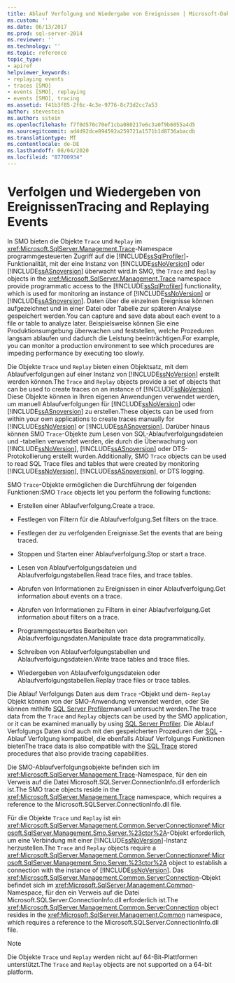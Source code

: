 ```yaml
---
title: Ablauf Verfolgung und Wiedergabe von Ereignissen | Microsoft-Dokumentation
ms.custom: ''
ms.date: 06/13/2017
ms.prod: sql-server-2014
ms.reviewer: ''
ms.technology: ''
ms.topic: reference
topic_type:
- apiref
helpviewer_keywords:
- replaying events
- traces [SMO]
- events [SMO], replaying
- events [SMO], tracing
ms.assetid: f41b3f85-2f6c-4c3e-9776-8c73d2cc7a53
author: stevestein
ms.author: sstein
ms.openlocfilehash: f7f0d570c70ef1cba080217e6c3a0f9b6055a4d5
ms.sourcegitcommit: ad4d92dce894592a259721a1571b1d8736abacdb
ms.translationtype: MT
ms.contentlocale: de-DE
ms.lasthandoff: 08/04/2020
ms.locfileid: "87700934"
---
```

# <a name="tracing-and-replaying-events"></a><span data-ttu-id="27d1f-102">Verfolgen und Wiedergeben von Ereignissen</span><span class="sxs-lookup"><span data-stu-id="27d1f-102">Tracing and Replaying Events</span></span>
  <span data-ttu-id="27d1f-103">In SMO bieten die Objekte `Trace` und `Replay` im <xref:Microsoft.SqlServer.Management.Trace>-Namespace programmgesteuerten Zugriff auf die [!INCLUDE[ssSqlProfiler](../../../includes/sssqlprofiler-md.md)]-Funktionalität, mit der eine Instanz von [!INCLUDE[ssNoVersion](../../../includes/ssnoversion-md.md)] oder [!INCLUDE[ssASnoversion](../../../includes/ssasnoversion-md.md)] überwacht wird.</span><span class="sxs-lookup"><span data-stu-id="27d1f-103">In SMO, the `Trace` and `Replay` objects in the <xref:Microsoft.SqlServer.Management.Trace> namespace provide programmatic access to the [!INCLUDE[ssSqlProfiler](../../../includes/sssqlprofiler-md.md)] functionality, which is used for monitoring an instance of [!INCLUDE[ssNoVersion](../../../includes/ssnoversion-md.md)] or [!INCLUDE[ssASnoversion](../../../includes/ssasnoversion-md.md)].</span></span> <span data-ttu-id="27d1f-104">Daten über die einzelnen Ereignisse können aufgezeichnet und in einer Datei oder Tabelle zur späteren Analyse gespeichert werden.</span><span class="sxs-lookup"><span data-stu-id="27d1f-104">You can capture and save data about each event to a file or table to analyze later.</span></span> <span data-ttu-id="27d1f-105">Beispielsweise können Sie eine Produktionsumgebung überwachen und feststellen, welche Prozeduren langsam ablaufen und dadurch die Leistung beeinträchtigen.</span><span class="sxs-lookup"><span data-stu-id="27d1f-105">For example, you can monitor a production environment to see which procedures are impeding performance by executing too slowly.</span></span>  
  
 <span data-ttu-id="27d1f-106">Die Objekte `Trace` und `Replay` bieten einen Objektsatz, mit dem Ablaufverfolgungen auf einer Instanz von [!INCLUDE[ssNoVersion](../../../includes/ssnoversion-md.md)] erstellt werden können.</span><span class="sxs-lookup"><span data-stu-id="27d1f-106">The `Trace` and `Replay` objects provide a set of objects that can be used to create traces on an instance of [!INCLUDE[ssNoVersion](../../../includes/ssnoversion-md.md)].</span></span> <span data-ttu-id="27d1f-107">Diese Objekte können in Ihren eigenen Anwendungen verwendet werden, um manuell Ablaufverfolgungen für [!INCLUDE[ssNoVersion](../../../includes/ssnoversion-md.md)] oder [!INCLUDE[ssASnoversion](../../../includes/ssasnoversion-md.md)] zu erstellen.</span><span class="sxs-lookup"><span data-stu-id="27d1f-107">These objects can be used from within your own applications to create traces manually for [!INCLUDE[ssNoVersion](../../../includes/ssnoversion-md.md)] or [!INCLUDE[ssASnoversion](../../../includes/ssasnoversion-md.md)].</span></span> <span data-ttu-id="27d1f-108">Darüber hinaus können SMO `Trace`-Objekte zum Lesen von SQL-Ablaufverfolgungsdateien und -tabellen verwendet werden, die durch die Überwachung von [!INCLUDE[ssNoVersion](../../../includes/ssnoversion-md.md)], [!INCLUDE[ssASnoversion](../../../includes/ssasnoversion-md.md)] oder DTS-Protokollierung erstellt wurden.</span><span class="sxs-lookup"><span data-stu-id="27d1f-108">Additionally, SMO `Trace` objects can be used to read SQL Trace files and tables that were created by monitoring [!INCLUDE[ssNoVersion](../../../includes/ssnoversion-md.md)], [!INCLUDE[ssASnoversion](../../../includes/ssasnoversion-md.md)], or DTS logging.</span></span>  
  
 <span data-ttu-id="27d1f-109">SMO `Trace`-Objekte ermöglichen die Durchführung der folgenden Funktionen:</span><span class="sxs-lookup"><span data-stu-id="27d1f-109">SMO `Trace` objects let you perform the following functions:</span></span>  
  
-   <span data-ttu-id="27d1f-110">Erstellen einer Ablaufverfolgung.</span><span class="sxs-lookup"><span data-stu-id="27d1f-110">Create a trace.</span></span>  
  
-   <span data-ttu-id="27d1f-111">Festlegen von Filtern für die Ablaufverfolgung.</span><span class="sxs-lookup"><span data-stu-id="27d1f-111">Set filters on the trace.</span></span>  
  
-   <span data-ttu-id="27d1f-112">Festlegen der zu verfolgenden Ereignisse.</span><span class="sxs-lookup"><span data-stu-id="27d1f-112">Set the events that are being traced.</span></span>  
  
-   <span data-ttu-id="27d1f-113">Stoppen und Starten einer Ablaufverfolgung.</span><span class="sxs-lookup"><span data-stu-id="27d1f-113">Stop or start a trace.</span></span>  
  
-   <span data-ttu-id="27d1f-114">Lesen von Ablaufverfolgungsdateien und Ablaufverfolgungstabellen.</span><span class="sxs-lookup"><span data-stu-id="27d1f-114">Read trace files, and trace tables.</span></span>  
  
-   <span data-ttu-id="27d1f-115">Abrufen von Informationen zu Ereignissen in einer Ablaufverfolgung.</span><span class="sxs-lookup"><span data-stu-id="27d1f-115">Get information about events on a trace.</span></span>  
  
-   <span data-ttu-id="27d1f-116">Abrufen von Informationen zu Filtern in einer Ablaufverfolgung.</span><span class="sxs-lookup"><span data-stu-id="27d1f-116">Get information about filters on a trace.</span></span>  
  
-   <span data-ttu-id="27d1f-117">Programmgesteuertes Bearbeiten von Ablaufverfolgungsdaten.</span><span class="sxs-lookup"><span data-stu-id="27d1f-117">Manipulate trace data programmatically.</span></span>  
  
-   <span data-ttu-id="27d1f-118">Schreiben von Ablaufverfolgungstabellen und Ablaufverfolgungsdateien.</span><span class="sxs-lookup"><span data-stu-id="27d1f-118">Write trace tables and trace files.</span></span>  
  
-   <span data-ttu-id="27d1f-119">Wiedergeben von Ablaufverfolgungsdateien oder Ablaufverfolgungstabellen.</span><span class="sxs-lookup"><span data-stu-id="27d1f-119">Replay trace files or trace tables.</span></span>  
  
 <span data-ttu-id="27d1f-120">Die Ablauf Verfolgungs Daten aus dem `Trace` -Objekt und dem- `Replay` Objekt können von der SMO-Anwendung verwendet werden, oder Sie können mithilfe [SQL Server Profiler](../../../tools/sql-server-profiler/sql-server-profiler.md)manuell untersucht werden.</span><span class="sxs-lookup"><span data-stu-id="27d1f-120">The trace data from the `Trace` and `Replay` objects can be used by the SMO application, or it can be examined manually by using [SQL Server Profiler](../../../tools/sql-server-profiler/sql-server-profiler.md).</span></span> <span data-ttu-id="27d1f-121">Die Ablauf Verfolgungs Daten sind auch mit den gespeicherten Prozeduren der [SQL](../../sql-trace/sql-trace.md) -Ablauf Verfolgung kompatibel, die ebenfalls Ablauf Verfolgungs Funktionen bieten</span><span class="sxs-lookup"><span data-stu-id="27d1f-121">The trace data is also compatible with the [SQL Trace](../../sql-trace/sql-trace.md) stored procedures that also provide tracing capabilities.</span></span>  
  
 <span data-ttu-id="27d1f-122">Die SMO-Ablaufverfolgungsobjekte befinden sich im <xref:Microsoft.SqlServer.Management.Trace>-Namespace, für den ein Verweis auf die Datei Microsoft.SQLServer.ConnectionInfo.dll erforderlich ist.</span><span class="sxs-lookup"><span data-stu-id="27d1f-122">The SMO trace objects reside in the <xref:Microsoft.SqlServer.Management.Trace> namespace, which requires a reference to the Microsoft.SQLServer.ConnectionInfo.dll file.</span></span>  
  
 <span data-ttu-id="27d1f-123">Für die Objekte `Trace` und `Replay` ist ein <xref:Microsoft.SqlServer.Management.Common.ServerConnection><xref:Microsoft.SqlServer.Management.Smo.Server.%23ctor%2A>-Objekt erforderlich, um eine Verbindung mit einer [!INCLUDE[ssNoVersion](../../../includes/ssnoversion-md.md)]-Instanz herzustellen.</span><span class="sxs-lookup"><span data-stu-id="27d1f-123">The `Trace` and `Replay` objects require a <xref:Microsoft.SqlServer.Management.Common.ServerConnection><xref:Microsoft.SqlServer.Management.Smo.Server.%23ctor%2A> object to establish a connection with the instance of [!INCLUDE[ssNoVersion](../../../includes/ssnoversion-md.md)].</span></span> <span data-ttu-id="27d1f-124">Das <xref:Microsoft.SqlServer.Management.Common.ServerConnection>-Objekt befindet sich im <xref:Microsoft.SqlServer.Management.Common>-Namespace, für den ein Verweis auf die Datei Microsoft.SQLServer.ConnectionInfo.dll erforderlich ist.</span><span class="sxs-lookup"><span data-stu-id="27d1f-124">The <xref:Microsoft.SqlServer.Management.Common.ServerConnection> object resides in the <xref:Microsoft.SqlServer.Management.Common> namespace, which requires a reference to the Microsoft.SQLServer.ConnectionInfo.dll file.</span></span>  
  
> [!NOTE]  
>  <span data-ttu-id="27d1f-125">Die Objekte `Trace` und `Replay` werden nicht auf 64-Bit-Plattformen unterstützt.</span><span class="sxs-lookup"><span data-stu-id="27d1f-125">The `Trace` and `Replay` objects are not supported on a 64-bit platform.</span></span>  
  
  
